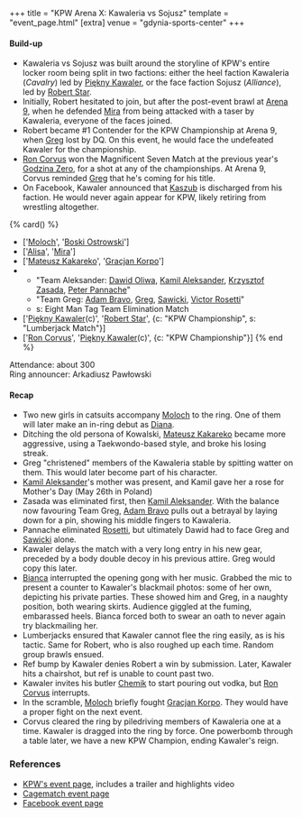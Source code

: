 +++
title = "KPW Arena X: Kawaleria vs Sojusz"
template = "event_page.html"
[extra]
venue = "gdynia-sports-center"
+++

#### Build-up

* Kawaleria vs Sojusz was built around the storyline of KPW's entire locker room being split in two factions: either
  the heel faction Kawaleria (_Cavalry_) led by [Piękny Kawaler](@/w/piekny-kawaler.md), or the face faction Sojusz (_Alliance_), led by
  [Robert Star](@/w/robert-star.md).
* Initially, Robert hesitated to join, but after the post-event brawl at [Arena 9](@/e/kpw/2018-03-10-kpw-arena-9-na-krawedzi.md), when he
  defended [Mira](@/w/mira.md) from being attacked with a taser by Kawaleria, everyone of the faces joined.
* Robert became #1 Contender for the KPW Championship at Arena 9, when [Greg](@/w/greg.md) lost by DQ. On this event, he would face the undefeated Kawaler for the championship.
* [Ron Corvus](@/w/ron-corvus.md) won the Magnificent Seven Match at the previous year's [Godzina Zero](@/e/kpw/2017-08-12-kpw-godzina-zero-2017.md), for a shot at any of the championships. At Arena 9, Corvus reminded [Greg](@/w/greg.md) that he's coming for his title.
* On Facebook, Kawaler announced that [Kaszub](@/w/kaszub.md) is discharged from his faction. He would never again appear for KPW, likely retiring from wrestling altogether.

{% card() %}
- ['[Moloch](@/w/moloch.md)', '[Boski Ostrowski](@/w/ostrowski.md)']
- ['[Alisa](@/w/alisa.md)', '[Mira](@/w/mira.md)']
- ['[Mateusz Kakareko](@/w/mateusz-kowalski.md)', '[Gracjan Korpo](@/w/gracjan-korpo.md)']
- - "Team Aleksander: [Dawid Oliwa](@/w/dawid-oliwa.md), [Kamil Aleksander](@/w/kamil-aleksander.md),
    [Krzysztof Zasada](@/w/krzysztof-zasada.md), [Peter Pannache](@/w/peter-pannache.md)"
  - "Team Greg: [Adam Bravo](@/w/adam-bravo.md), [Greg](@/w/greg.md), [Sawicki](@/w/sawicki.md),
    [Victor Rosetti](@/w/rosetti.md)"
  - s: Eight Man Tag Team Elimination Match
- ['[Piękny Kawaler](@/w/piekny-kawaler.md)(c)', '[Robert Star](@/w/robert-star.md)',
  {c: "KPW Championship", s: "Lumberjack Match"}]
- ['[Ron Corvus](@/w/ron-corvus.md)', '[Piękny Kawaler](@/w/piekny-kawaler.md)(c)',
  {c: "KPW Championship"}]
{% end %}

Attendance: about 300 \
Ring announcer: Arkadiusz Pawłowski


#### Recap

- Two new girls in catsuits accompany [Moloch](@/w/moloch.md) to the ring. One of them will later make an in-ring debut as [Diana](@/w/diana-strong.md).
- Ditching the old persona of Kowalski, [Mateusz Kakareko](@/w/mateusz-kowalski.md) became more aggressive, using a Taekwondo-based style, and broke his losing streak.
- Greg "christened" members of the Kawaleria stable by spitting watter on them. This would later become part of his character.
- [Kamil Aleksander](@/w/kamil-aleksander.md)'s mother was present, and Kamil gave her a rose for Mother's Day (May 26th in Poland)
- Zasada was eliminated first, then [Kamil Aleksander](@/w/kamil-aleksander.md). With the balance now favouring Team Greg, [Adam Bravo](@/w/adam-bravo.md) pulls out a betrayal by laying down for a pin, showing his middle fingers to Kawaleria.
- Pannache eliminated [Rosetti](@/w/rosetti.md), but ultimately Dawid had to face Greg and [Sawicki](@/w/sawicki.md) alone.
- Kawaler delays the match with a very long entry in his new gear, preceded by a body double decoy in his previous attire. Greg would copy this later.
- [Bianca](@/w/bianca.md) interrupted the opening gong with her music. Grabbed the mic to present a counter to Kawaler's blackmail photos: some of her own, depicting his private parties. These showed him and Greg, in a naughty position, both wearing skirts. Audience giggled at the fuming, embarassed heels. Bianca forced both to swear an oath to never again try blackmailing her.
- Lumberjacks ensured that Kawaler cannot flee the ring easily, as is his tactic. Same for Robert, who is also roughed up each time. Random group brawls ensued.
- Ref bump by Kawaler denies Robert a win by submission. Later, Kawaler hits a chairshot, but ref is unable to count past two.
- Kawaler invites his butler [Chemik](@/w/chemik.md) to start pouring out vodka, but [Ron Corvus](@/w/ron-corvus.md) interrupts.
- In the scramble, [Moloch](@/w/moloch.md) briefly fought [Gracjan Korpo](@/w/gracjan-korpo.md). They would have a proper fight on the next event.
- Corvus cleared the ring by piledriving members of Kawaleria one at a time. Kawaler is dragged into the ring by force. One powerbomb through a table later, we have a new KPW Champion, ending Kawaler's reign.

### References

* [KPW's event page](https://kpwrestling.pl/events/kpw-arena-x/), includes a trailer and highlights video
* [Cagematch event page](https://www.cagematch.net/?id=1&nr=205652)
* [Facebook event page](https://www.facebook.com/events/346317699213398/)

